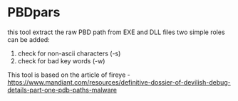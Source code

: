 # PBDpars
this tool extract the raw PBD path from EXE and DLL files 
two simple roles can be added:
  1. check for non-ascii characters (-s)
  2. check for bad key words (-w)

This tool is based on the article of fireye - https://www.mandiant.com/resources/definitive-dossier-of-devilish-debug-details-part-one-pdb-paths-malware
